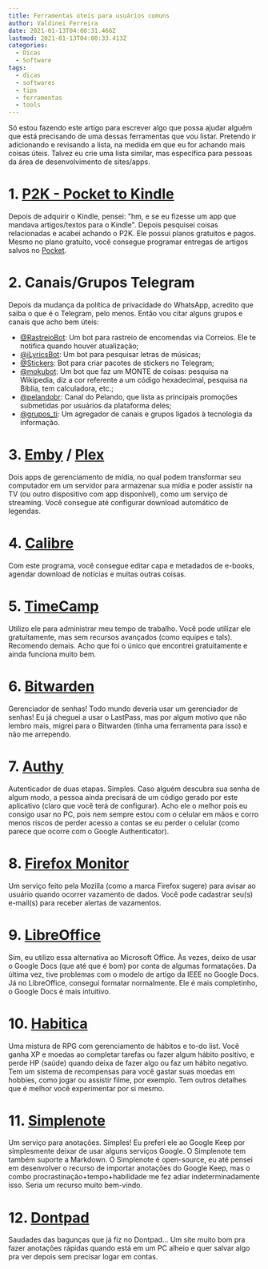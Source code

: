 ```yaml
---
title: Ferramentas úteis para usuários comuns
author: Valdinei Ferreira
date: 2021-01-13T04:00:31.466Z
lastmod: 2021-01-13T04:00:33.413Z
categories:
  - Dicas
  - Software
tags:
  - dicas
  - softwares
  - tips
  - ferramentas
  - tools
---
```

Só estou fazendo este artigo para escrever algo que possa ajudar alguém que está precisando de uma dessas ferramentas que vou listar. Pretendo ir adicionando e revisando a lista, na medida em que eu for achando mais coisas úteis. Talvez eu crie uma lista similar, mas específica para pessoas da área de desenvolvimento de sites/apps.

# 1. [P2K - Pocket to Kindle](https://p2k.co)
Depois de adquirir o Kindle, pensei: "hm, e se eu fizesse um app que mandava artigos/textos para o Kindle". Depois pesquisei coisas relacionadas e acabei achando o P2K.
Ele possui planos gratuitos e pagos. Mesmo no plano gratuito, você consegue programar entregas de artigos salvos no [Pocket](https://getpocket.com).

# 2. Canais/Grupos Telegram
Depois da mudança da política de privacidade do WhatsApp, acredito que saiba o que é o Telegram, pelo menos. Então vou citar alguns grupos e canais que acho bem úteis:
- [@RastreioBot](https://t.me/RastreioBot): Um bot para rastreio de encomendas via Correios. Ele te notifica quando houver atualização;
- [@iLyricsBot](https://t.me/iLyricsBot): Um bot para pesquisar letras de músicas;
- [@Stickers](https://t.me/Stickers): Bot para criar pacotes de stickers no Telegram;
- [@mokubot](https://t.me/mokubot): Um bot que faz um MONTE de coisas: pesquisa na Wikipedia, diz a cor referente a um código hexadecimal, pesquisa na Bíblia, tem calculadora, etc.;
- [@pelandobr](https://t.me/pelandobr): Canal do Pelando, que lista as principais promoções submetidas por usuários da plataforma deles;
- [@grupos_ti](https://t.me/grupos_ti): Um agregador de canais e grupos ligados à tecnologia da informação.

# 3. [Emby](https://emby.media) / [Plex](https://www.plex.tv)
Dois apps de gerenciamento de mídia, no qual podem transformar seu computador em um servidor para armazenar sua mídia e poder assistir na TV (ou outro dispositivo com app disponível), como um serviço de streaming. Você consegue até configurar download automático de legendas.

# 4. [Calibre](https://calibre-ebook.com)
Com este programa, você consegue editar capa e metadados de e-books, agendar download de notícias e muitas outras coisas.

# 5. [TimeCamp](https://www.timecamp.com)
Utilizo ele para administrar meu tempo de trabalho. Você pode utilizar ele gratuitamente, mas sem recursos avançados (como equipes e tals). Recomendo demais. Acho que foi o único que encontrei gratuitamente e ainda funciona muito bem.

# 6. [Bitwarden](https://bitwarden.com)
Gerenciador de senhas! Todo mundo deveria usar um gerenciador de senhas! Eu já cheguei a usar o LastPass, mas por algum motivo que não lembro mais, migrei para o Bitwarden (tinha uma ferramenta para isso) e não me arrependo.

# 7. [Authy](https://authy.com)
Autenticador de duas etapas. Simples. Caso alguém descubra sua senha de algum modo, a pessoa ainda precisará de um código gerado por este aplicativo (claro que você terá de configurar).
Acho ele o melhor pois eu consigo usar no PC, pois nem sempre estou com o celular em mãos e corro menos riscos de perder acesso a contas se eu perder o celular (como parece que ocorre com o Google Authenticator).

# 8. [Firefox Monitor](https://monitor.firefox.com)
Um serviço feito pela Mozilla (como a marca Firefox sugere) para avisar ao usuário quando ocorrer vazamento de dados. Você pode cadastrar seu(s) e-mail(s) para receber alertas de vazamentos.

# 9. [LibreOffice](https://pt-br.libreoffice.org)
Sim, eu utilizo essa alternativa ao Microsoft Office. Às vezes, deixo de usar o Google Docs (que até que é bom) por conta de algumas formatações. Da última vez, tive problemas com o modelo de artigo da IEEE no Google Docs. Já no LibreOffice, consegui formatar normalmente. Ele é mais completinho, o Google Docs é mais intuitivo.

# 10. [Habitica](https://habitica.com)
Uma mistura de RPG com gerenciamento de hábitos e to-do list. Você ganha XP e moedas ao completar tarefas ou fazer algum hábito positivo, e perde HP (saúde) quando deixa de fazer algo ou faz um hábito negativo. Tem um sistema de recompensas para você gastar suas moedas em hobbies, como jogar ou assistir filme, por exemplo. Tem outros detalhes que é melhor você experimentar por si mesmo.

# 11. [Simplenote](https://simplenote.com)
Um serviço para anotações. Simples! Eu preferi ele ao Google Keep por simplesmente deixar de usar alguns serviços Google. O Simplenote tem também suporte a Markdown.
O Simplenote é open-source, eu até pensei em desenvolver o recurso de importar anotações do Google Keep, mas o combo procrastinação+tempo+habilidade me fez adiar indeterminadamente isso. Seria um recurso muito bem-vindo.

# 12. [Dontpad](http://dontpad.com)
Saudades das bagunças que já fiz no Dontpad... Um site muito bom pra fazer anotações rápidas quando está em um PC alheio e quer salvar algo pra ver depois sem precisar logar em contas.